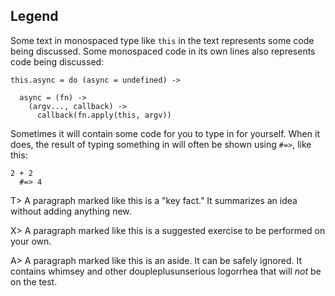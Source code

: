 ## Legend

Some text in monospaced type like `this` in the text represents some code being discussed. Some monospaced code in its own lines also represents code being discussed:

    this.async = do (async = undefined) ->

      async = (fn) ->
        (argv..., callback) ->
          callback(fn.apply(this, argv))
          
Sometimes it will contain some code for you to type in for yourself. When it does, the result of typing something in will often be shown using `#=>`, like this:

    2 + 2
      #=> 4

T> A paragraph marked like this is a "key fact." It summarizes an idea without adding anything new.

X> A paragraph marked like this is a suggested exercise to be performed on your own.

A> A paragraph marked like this is an aside. It can be safely ignored. It contains whimsey and other doupleplusunserious logorrhea that will *not* be on the test.